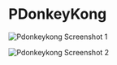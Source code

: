PDonkeyKong
===========
![Pdonkeykong Screenshot 1](https://ucc0f951bf523e850c9fba4b25f0.previews.dropboxusercontent.com/p/thumb/AAohqn_I7bxcGsSgCwG3wB7YU-OV_tUwrorwWkp5G_Nz5AhXs6LbaQ8d4egjbA7lq13xpAQh-zKVvvofjOnFRpI_GQi-A70rW1yQjaE9xHLwF1BBsdVz3Jm4IIsml_w-QSlgHV__vdrIr9U9mafAYEu6jZIvXK8sWzgUZVogxG-hAAwdRfaGA4bTr8PoSjt6ZrpIzBjaS0kfTplbgN_8o_31S21tBGs9P2NJJXH2gCw-436a_AP2fizMJha34fiP0F6LaMrZ2NTq8cztAty1ZFnrbQRIgFHiOolJz4e_jPtm4EDJt9A7xoBZwApyKuZQ_IPCbh3GDllUY--WTTcYBbJDEmaJ3v-Zu78Lng6yK7UQ-g72rhUPWxAG-OGXWqSZ__wDhPf81_Lg7MbDBvzj0ANg/p.png?fv_content=true&size_mode=5)

![Pdonkeykong Screenshot 2](https://ucb923c0a94974a8f47bf342b5c0.previews.dropboxusercontent.com/p/thumb/AAr3bFO0mUAEgUx1mvbuFXYOlZG1WgGXWJeXFzOducDthSdYdzswPbBXJKQ-cbM2HMCxij7ucDcW4dw9tjFnktCOhiuNuH-ofknP0VlcC6zc1I2Yn0An3qhtQFUdnNgC_FA-WjnViQnPtc-EJGgxFNnny1vdnTsiiOq9Xo27r6BxZWtPqoUHu_jJSulTpcshWWfOTBym4PHlMK9sZQ_zKkClU2FdAeGxal6dfb7trpuUkIzM_lZPOK_MvfPagJM_7wsz-7hLrFqBe1m8x-C_pzU1pOwtEdoDXmIQDZfBZBjSXGMHGKulzNMX0WvIaEWQ2IDBaXexc3u1bY2vvs7co2fsymc7MkX6pq1_zk0iAfTP8tde1Pf5qcbFSITz3fA8Qyp3XkZE2qFxZ0oCAPihCuuP/p.png?fv_content=true&size_mode=5)
